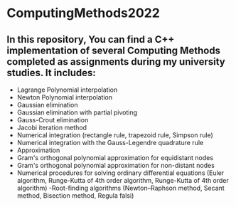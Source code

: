 # ComputingMethods2022
## In this repository, You can find a C++ implementation of several Computing Methods completed as assignments during my university studies. It includes:
- Lagrange Polynomial interpolation
- Newton Polynomial interpolation
- Gaussian elimination
- Gaussian elimination with partial pivoting
- Gauss-Crout elimination
- Jacobi iteration method
- Numerical integration (rectangle rule, trapezoid rule, Simpson rule)
- Numerical integration with the Gauss-Legendre quadrature rule
- Approximation
- Gram's orthogonal polynomial approximation for equidistant nodes
- Gram's orthogonal polynomial approximation for non-distant nodes
- Numerical procedures for solving ordinary differential equations (Euler algorithm, Runge-Kutta of 4th order algorithm, Runge-Kutta of 4th order algorithm)
-Root-finding algorithms (Newton–Raphson method, Secant method, Bisection method, Regula falsi)
